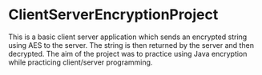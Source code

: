 # ClientServerEncryptionProject
This is a basic client server application which sends an encrypted string using AES to the server. The string is then returned by the server and then decrypted. The aim of the project was to practice using Java encryption while practicing client/server programming. 
